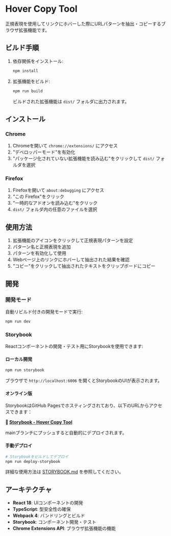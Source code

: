 # Hover Copy Tool

正規表現を使用してリンクにホバーした際にURLパターンを抽出・コピーするブラウザ拡張機能です。

## ビルド手順

1. 依存関係をインストール:

    ```bash
    npm install
    ```

2. 拡張機能をビルド:

    ```bash
    npm run build
    ```

    ビルドされた拡張機能は `dist/` フォルダに出力されます。

## インストール

### Chrome

1. Chromeを開いて `chrome://extensions/` にアクセス
2. "デベロッパーモード"を有効化
3. "パッケージ化されていない拡張機能を読み込む"をクリックして `dist/` フォルダを選択

### Firefox

1. Firefoxを開いて `about:debugging` にアクセス
2. "この Firefox"をクリック
3. "一時的なアドオンを読み込む"をクリック
4. `dist/` フォルダ内の任意のファイルを選択

## 使用方法

1. 拡張機能のアイコンをクリックして正規表現パターンを設定
2. パターン名と正規表現を追加
3. パターンを有効化して使用
4. Webページ上のリンクにホバーして抽出された結果を確認
5. "コピー"をクリックして抽出されたテキストをクリップボードにコピー

## 開発

### 開発モード

自動リビルド付きの開発モードで実行:

```bash
npm run dev
```

### Storybook

Reactコンポーネントの開発・テスト用にStorybookを使用できます:

#### ローカル開発

```bash
npm run storybook
```

ブラウザで `http://localhost:6006` を開くとStorybookのUIが表示されます。

#### オンライン版

StorybookはGitHub Pagesでホスティングされており、以下のURLからアクセスできます：

**🔗 [Storybook - Hover Copy Tool](https://chouxcreams.github.io/hover-copy-tool)**

mainブランチにプッシュすると自動的にデプロイされます。

#### 手動デプロイ

```bash
# Storybookをビルドしてデプロイ
npm run deploy-storybook
```

詳細な使用方法は [STORYBOOK.md](./docs/STORYBOOK.md) を参照してください。

## アーキテクチャ

- **React 18**: UIコンポーネントの開発
- **TypeScript**: 型安全性の確保
- **Webpack 4**: バンドリングとビルド
- **Storybook**: コンポーネント開発・テスト
- **Chrome Extensions API**: ブラウザ拡張機能の機能
